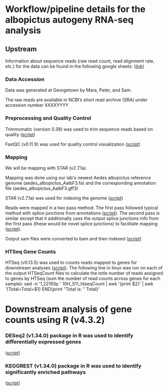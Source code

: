 # Workflow/pipeline details for the albopictus autogeny RNA-seq analysis

## Upstream 
Information about sequence reads (raw read count, read alignment rate, etc.) for the data can be found in the following google sheets: ([link](https://docs.google.com/spreadsheets/d/1_RixzDGNsUlvhOMVCTXViuR_Rim8dNrS5joLMOwbsXo/edit#gid=0))

### Data Accession
Data was generated at Georgetown by Mara, Peter, and Sam.

The raw reads are available in NCBI’s short read archive (SRA) under accession number XXXXYYYY

### Preprocessing and Quality Control
Trimmomatic (version 0.39) was used to trim sequence reads based on quality ([script](https://github.com/samstur/albo_auto_mRNA/blob/main/trim.sh))

FastQC (v0.11.9) was used for quality control visualization ([script](https://github.com/samstur/albo_auto_mRNA/blob/main/fastqc.sh))

### Mapping
We will be mapping with STAR (v2.7.1a).

Mapping was done using our lab's newest Aedes albopictus reference genome (aedes_albopictus_AalbF3.fa) and the corresponding annotation file (aedes_albopictus_AalbF3.gff3)

STAR (v2.7.1a) was used for indexing the genome ([script](https://github.com/samstur/albo_auto_mRNA/blob/main/STAR_genomeIndex.sh))

Reads were mapped in a two pass method. The first pass followed typical method with splice junctions from annotations ([script](https://github.com/samstur/albo_auto_mRNA/blob/main/STAR_mapping.sh)). The second pass is similar except that it additionally uses the output splice junctions info from the first pass (these would be novel splice junctions) to facilitate mapping ([script](https://github.com/samstur/albo_auto_mRNA/blob/main/STAR_map_twopass.sh)).

Output sam files were converted to bam and then indexed ([script](https://github.com/samstur/albo_auto_mRNA/blob/main/sam2bam.sh))

### HTSeq Gene Counts
HTSeq (v0.13.5) was used to counts reads mapped to genes for downstream analyses ([script](https://github.com/samstur/albo_auto_mRNA/blob/main/htseq_count.sh)). The following line in linux was run on each of the output HTSeqCount files to calculate the totle number of reads assigned to genes by HTSeq (sum the number of read counts across genes for each sample):
sed -n '1,22193p ' 10H_S11_htseqCount | awk '{print $2}' | awk '{Total=Total+$1} END{print "Total is: " Total}'

# Downstream analysis of gene counts using R (v4.3.2)

### DESeq2 (v1.34.0) package in R was used to identify differentially expressed genes
([script](https://github.com/samstur/albo_auto_mRNA/blob/main/DESeq_script.R))

### KEGGREST (v1.34.0) package in R was used to identify significantly enriched pathways
([script](https://github.com/samstur/albo_auto_mRNA/blob/main/KEGG_Enrichment.R))
